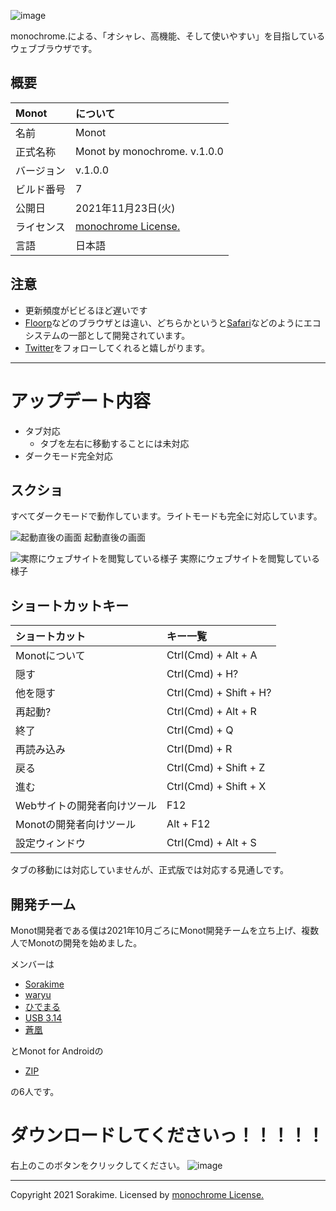 ![image](https://user-images.githubusercontent.com/69241694/143031805-9e5636a0-e9c7-44ff-b2d5-5f4cf9bed654.png)

monochrome.による、「オシャレ、高機能、そして使いやすい」を目指しているウェブブラウザです。

## 概要
|Monot|について|
|:--|:--|
|名前|Monot|
|正式名称|Monot by monochrome. v.1.0.0|
|バージョン|v.1.0.0|
|ビルド番号|7|
|公開日|2021年11月23日(火)|
|ライセンス|[monochrome License.](https://sorakime.github.io/mncr/license?v=1.1.1)|
|言語|日本語|

## 注意
- 更新頻度がビビるほど遅いです
- [Floorp](https://floorp.ablaze.one)などのブラウザとは違い、どちらかというと[Safari](https://apple.com/jp/safari/)などのようにエコシステムの一部として開発されています。
- [Twitter](https://twitter.com/Sorakime_)をフォローしてくれると嬉しがります。

---

# アップデート内容
- タブ対応
  - タブを左右に移動することには未対応
- ダークモード完全対応

## スクショ
すべてダークモードで動作しています。ライトモードも完全に対応しています。

![起動直後の画面](https://user-images.githubusercontent.com/69241694/143030979-a3d142b6-cbb0-4775-9673-114aa59ec42f.png)
起動直後の画面

![実際にウェブサイトを閲覧している様子](https://user-images.githubusercontent.com/69241694/143031042-9a797fdf-4689-47d2-b0fd-c626f3b9145d.png)
実際にウェブサイトを閲覧している様子


## ショートカットキー
|ショートカット|キー一覧|
|:--|:--|
|Monotについて|Ctrl(Cmd) + Alt + A|
|隠す|Ctrl(Cmd) + H?|
|他を隠す|Ctrl(Cmd) + Shift + H?|
|再起動?|Ctrl(Cmd) + Alt + R|
|終了|Ctrl(Cmd) + Q|
|再読み込み|Ctrl(Dmd) + R|
|戻る|Ctrl(Cmd) + Shift + Z|
|進む|Ctrl(Cmd) + Shift + X|
|Webサイトの開発者向けツール|F12|
|Monotの開発者向けツール|Alt + F12|
|設定ウィンドウ|Ctrl(Cmd) + Alt + S|

タブの移動には対応していませんが、正式版では対応する見通しです。

## 開発チーム
Monot開発者である僕は2021年10月ごろにMonot開発チームを立ち上げ、複数人でMonotの開発を始めました。

メンバーは
- [Sorakime](https://twitter.com/Sorakime_)
- [waryu](https://twitter.com/waryu_YND)
- [ひでまる](https://twitter.com/hidemal_OwO)
- [USB 3.14](https://twitter.com/f82n9szax)
- [蒼凰](https://twitter.com/Ao_skyblue_pika)

とMonot for Androidの

- [ZIP](https://twitter.com/ZIP_Muryobochi)

の6人です。

# ダウンロードしてくださいっ！！！！！
右上のこのボタンをクリックしてください。
![image](https://user-images.githubusercontent.com/69241694/132985506-fa49c272-6032-4349-bad9-e97a068aa8fe.png)

---
Copyright 2021 Sorakime.
Licensed by [monochrome License.](https://sorakime.github.io/mncr/license?v=1.1.1)
